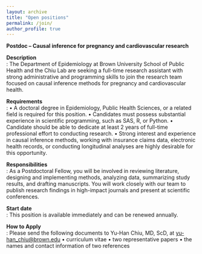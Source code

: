 ```yaml
---
layout: archive
title: "Open positions"
permalink: /join/
author_profile: true
--- 
```


**Postdoc – Causal inference for pregnancy and cardiovascular research**<br />

**Description**<br />: The Department of Epidemiology at Brown University School of Public Health and the Chiu Lab are seeking a full-time research assistant with strong administrative and programming skills to join the research team focused on causal inference methods for pregnancy and cardiovascular health. 

**Requirements**<br />: 
•	A doctoral degree in Epidemiology, Public Health Sciences, or a related field is required for this position.
•	Candidates must possess substantial experience in scientific programming, such as SAS, R, or Python. 
•	Candidate should be able to dedicate at least 2 years of full-time professional effort to conducting research.
•	Strong interest and experience in causal inference methods, working with insurance claims data, electronic health records, or conducting longitudinal analyses are highly desirable for this opportunity.


**Responsibilities**<br />: As a Postdoctoral Fellow, you will be involved in reviewing literature, designing and implementing methods, analyzing data, summarizing study results, and drafting manuscripts. You will work closely with our team to publish research findings in high-impact journals and present at scientific conferences.

**Start date**<br>: This position is available immediately and can be renewed annually.

**How to Apply**<br/>: Please send the following documents to Yu-Han Chiu, MD, ScD, at yu-han_chiu@brown.edu
•	curriculum vitae
•	two representative papers
•	the names and contact information of two references 




  
